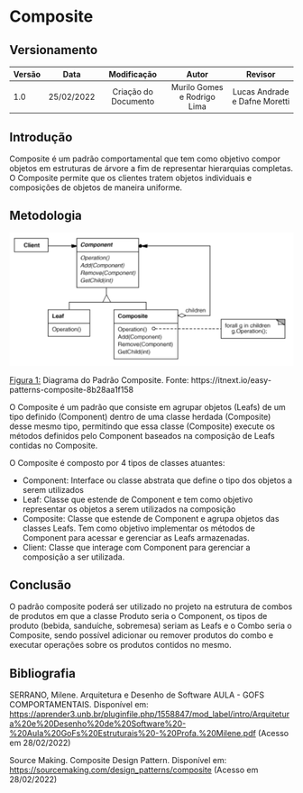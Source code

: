 # Composite

## Versionamento

| Versão |    Data    |                  Modificação                   |         Autor         |      Revisor       |
| ------ | :--------: | :--------------------------------------------: | :-------------------: | :----------------: |
| 1.0    | 25/02/2022 |              Criação do Documento              | Murilo Gomes e Rodrigo Lima | Lucas Andrade e Dafne Moretti |

## Introdução

Composite é um padrão comportamental que tem como objetivo compor objetos em estruturas de árvore a fim de representar hierarquias completas. O Composite permite que os clientes tratem objetos individuais e composições de objetos de maneira uniforme.

## Metodologia

![Padrão Composite](../../assets/images/composite.png)
<figcaption><a href="../../assets/images/composite.png">Figura 1:</a> Diagrama do Padrão Composite. Fonte: https://itnext.io/easy-patterns-composite-8b28aa1f158 </figcaption>

O Composite é um padrão que consiste em agrupar objetos (Leafs) de um tipo definido (Component) dentro de uma classe herdada (Composite) desse mesmo tipo, permitindo que essa classe (Composite) execute os métodos definidos pelo Component baseados na composição de Leafs contidas no Composite.

O Composite é composto por 4 tipos de classes atuantes:
		
* Component: Interface ou classe abstrata que define o tipo dos objetos a serem utilizados
* Leaf: Classe que estende de Component e tem como objetivo representar os objetos a serem utilizados na composição
* Composite: Classe que estende de Component e agrupa objetos das classes Leafs. Tem como objetivo implementar os métodos de Component para acessar e gerenciar as Leafs armazenadas.
* Client: Classe que interage com Component para gerenciar a composição a ser utilizada.

## Conclusão

O padrão composite poderá ser utilizado no projeto na estrutura de combos de produtos em que a classe Produto seria o Component, os tipos de produto (bebida, sanduíche, sobremesa) seriam as Leafs e o Combo seria o Composite, sendo possível adicionar ou remover produtos do combo e executar operações sobre os produtos contidos no mesmo.

## Bibliografia

SERRANO, Milene. Arquitetura e Desenho de Software AULA - GOFS COMPORTAMENTAIS. Disponível em: <https://aprender3.unb.br/pluginfile.php/1558847/mod_label/intro/Arquitetura%20e%20Desenho%20de%20Software%20-%20Aula%20GoFs%20Estruturais%20-%20Profa.%20Milene.pdf> (Acesso em 28/02/2022)

Source Making. Composite Design Pattern. Disponível em: <https://sourcemaking.com/design_patterns/composite> (Acesso em 28/02/2022)